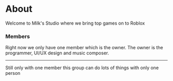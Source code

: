 # About

Welcome to Milk's Studio where we bring top games on to Roblox

### Members

Right now we only have one member which is the owner. The owner is the programmer, UI/UX design and music composer.

----------------
Still only with one member this group can do lots of things with only one person
